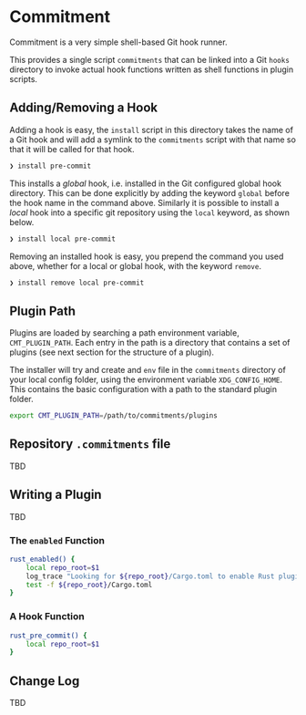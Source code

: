 # Commitment

Commitment is a very simple shell-based Git hook runner.

This provides a single script `commitments` that can be linked into a Git `hooks` directory to invoke actual hook functions
written as shell functions in plugin scripts.

## Adding/Removing a Hook

Adding a hook is easy, the `install` script in this directory takes the name of a Git hook and will add a symlink to the
`commitments` script with that name so that it will be called for that hook.

``` bash
❯ install pre-commit
```


This installs a *global* hook, i.e. installed in the Git configured global hook directory. This can be done explicitly by
adding the keyword `global` before the hook name in the command above. Similarly it is possible to install a *local* hook
into a specific git repository using the `local` keyword, as shown below.

``` bash
❯ install local pre-commit
```

Removing an installed hook is easy, you prepend the command you used above, whether for a local or global hook, with the
keyword `remove`.

``` bash
❯ install remove local pre-commit
```

## Plugin Path

Plugins are loaded by searching a path environment variable, `CMT_PLUGIN_PATH`. Each entry in the path is a directory
that contains a set of plugins (see next section for the structure of a plugin).

The installer will try and create and `env` file in the `commitments` directory of your local config folder, using
the environment variable `XDG_CONFIG_HOME`. This contains the basic configuration with a path to the standard plugin folder.

```bash
export CMT_PLUGIN_PATH=/path/to/commitments/plugins
```

## Repository `.commitments` file

TBD

## Writing a Plugin

TBD

### The `enabled` Function

```bash
rust_enabled() {
    local repo_root=$1
    log_trace "Looking for ${repo_root}/Cargo.toml to enable Rust plugin"
    test -f ${repo_root}/Cargo.toml
}
```

### A Hook Function

```bash
rust_pre_commit() {
    local repo_root=$1
}
```

## Change Log

TBD

